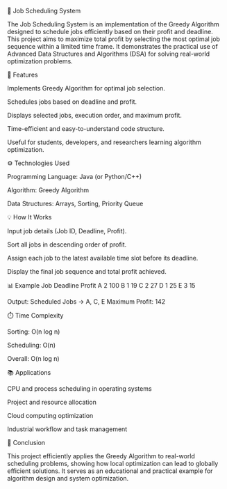 🧠 Job Scheduling System

The Job Scheduling System is an implementation of the Greedy Algorithm designed to schedule jobs efficiently based on their profit and deadline. This project aims to maximize total profit by selecting the most optimal job sequence within a limited time frame. It demonstrates the practical use of Advanced Data Structures and Algorithms (DSA) for solving real-world optimization problems.

🚀 Features

Implements Greedy Algorithm for optimal job selection.

Schedules jobs based on deadline and profit.

Displays selected jobs, execution order, and maximum profit.

Time-efficient and easy-to-understand code structure.

Useful for students, developers, and researchers learning algorithm optimization.

⚙️ Technologies Used

Programming Language: Java (or Python/C++)

Algorithm: Greedy Algorithm

Data Structures: Arrays, Sorting, Priority Queue

💡 How It Works

Input job details (Job ID, Deadline, Profit).

Sort all jobs in descending order of profit.

Assign each job to the latest available time slot before its deadline.

Display the final job sequence and total profit achieved.

📊 Example
Job	Deadline	Profit
A	2	100
B	1	19
C	2	27
D	1	25
E	3	15

Output:
Scheduled Jobs → A, C, E
Maximum Profit: 142

⏱️ Time Complexity


Sorting: O(n log n)

Scheduling: O(n)

Overall: O(n log n)

📚 Applications

CPU and process scheduling in operating systems

Project and resource allocation

Cloud computing optimization

Industrial workflow and task management

🏁 Conclusion

This project efficiently applies the Greedy Algorithm to real-world scheduling problems, showing how local optimization can lead to globally efficient solutions. It serves as an educational and practical example for algorithm design and system optimization.

